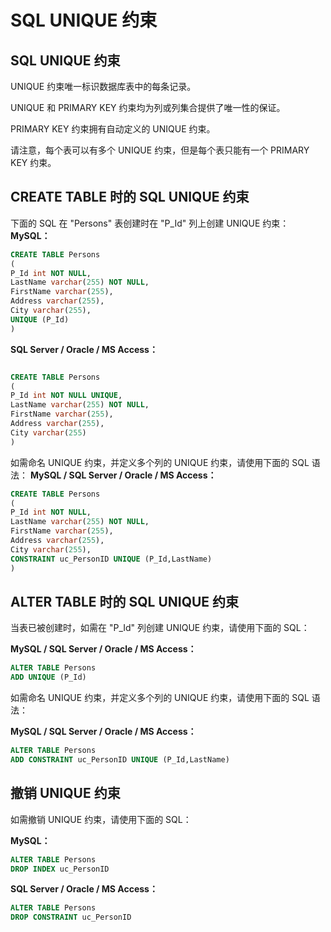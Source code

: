 # SQL UNIQUE 约束
## SQL UNIQUE 约束
UNIQUE 约束唯一标识数据库表中的每条记录。

UNIQUE 和 PRIMARY KEY 约束均为列或列集合提供了唯一性的保证。

PRIMARY KEY 约束拥有自动定义的 UNIQUE 约束。

请注意，每个表可以有多个 UNIQUE 约束，但是每个表只能有一个 PRIMARY KEY 约束。
## CREATE TABLE 时的 SQL UNIQUE 约束
下面的 SQL 在 "Persons" 表创建时在 "P_Id" 列上创建 UNIQUE 约束：
**MySQL：**

```sql
CREATE TABLE Persons
(
P_Id int NOT NULL,
LastName varchar(255) NOT NULL,
FirstName varchar(255),
Address varchar(255),
City varchar(255),
UNIQUE (P_Id)
)

```

**SQL Server / Oracle / MS Access：**

```sql

CREATE TABLE Persons
(
P_Id int NOT NULL UNIQUE,
LastName varchar(255) NOT NULL,
FirstName varchar(255),
Address varchar(255),
City varchar(255)
)
```
如需命名 UNIQUE 约束，并定义多个列的 UNIQUE 约束，请使用下面的 SQL 语法：
**MySQL / SQL Server / Oracle / MS Access：**

```sql
CREATE TABLE Persons
(
P_Id int NOT NULL,
LastName varchar(255) NOT NULL,
FirstName varchar(255),
Address varchar(255),
City varchar(255),
CONSTRAINT uc_PersonID UNIQUE (P_Id,LastName)
)
```

## ALTER TABLE 时的 SQL UNIQUE 约束

当表已被创建时，如需在 "P_Id" 列创建 UNIQUE 约束，请使用下面的 SQL：

**MySQL / SQL Server / Oracle / MS Access：**

```sql
ALTER TABLE Persons
ADD UNIQUE (P_Id)
```
如需命名 UNIQUE 约束，并定义多个列的 UNIQUE 约束，请使用下面的 SQL 语法：

**MySQL / SQL Server / Oracle / MS Access：**

```sql
ALTER TABLE Persons
ADD CONSTRAINT uc_PersonID UNIQUE (P_Id,LastName)
```

## 撤销 UNIQUE 约束
如需撤销 UNIQUE 约束，请使用下面的 SQL：

**MySQL：**

```sql
ALTER TABLE Persons
DROP INDEX uc_PersonID
```

**SQL Server / Oracle / MS Access：**

```sql
ALTER TABLE Persons
DROP CONSTRAINT uc_PersonID
```
